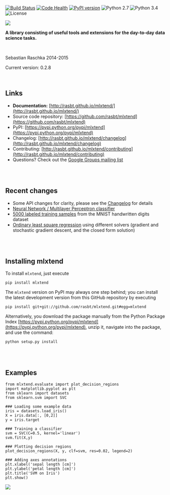 

[![Build Status](https://travis-ci.org/rasbt/mlxtend.svg?branch=dev)](https://travis-ci.org/rasbt/mlxtend)
[![Code Health](https://landscape.io/github/rasbt/mlxtend/master/landscape.svg?style=flat)](https://landscape.io/github/rasbt/mlxtend/master)
[![PyPI version](https://badge.fury.io/py/mlxtend.svg)](http://badge.fury.io/py/mlxtend)
![Python 2.7](https://img.shields.io/badge/python-2.7-blue.svg)
![Python 3.4](https://img.shields.io/badge/python-3.4-blue.svg)
![License](https://img.shields.io/badge/license-BSD-blue.svg)

![](./docs/sources/img/logo.png)



**A library consisting of useful tools and extensions for the day-to-day data science tasks.**

<br>

Sebastian Raschka 2014-2015

Current version: 0.2.8

<br>


## Links

- **Documentation:** [http://rasbt.github.io/mlxtend/](http://rasbt.github.io/mlxtend/)
- Source code repository: [https://github.com/rasbt/mlxtend](https://github.com/rasbt/mlxtend)
- PyPI: [https://pypi.python.org/pypi/mlxtend](https://pypi.python.org/pypi/mlxtend)
- Changelog: [http://rasbt.github.io/mlxtend/changelog](http://rasbt.github.io/mlxtend/changelog)
- Contributing: [http://rasbt.github.io/mlxtend/contributing](http://rasbt.github.io/mlxtend/contributing)
- Questions? Check out the [Google Groups mailing list](https://groups.google.com/forum/#!forum/mlxtend)

<br>
<br>

## Recent changes

- Some API changes for clarity, please see the [Changelog](http://rasbt.github.io/mlxtend/changelog/) for details
- [Neural Network / Multilayer Perceptron classifier](http://rasbt.github.io/mlxtend/docs/classifier/neuralnet_mlp/)
- [5000 labeled training samples](http://rasbt.github.io/mlxtend/docs/data/mnist/) from the MNIST handwritten digits dataset
- [Ordinary least square regression](http://rasbt.github.io/mlxtend/docs/regression/linear_regression/) using different solvers (gradient and stochastic gradient descent, and the closed form solution)


<br>
<br>


## Installing mlxtend

To install `mlxtend`, just execute  

    pip install mlxtend  


The `mlxtend` version on PyPI may always one step behind; you can install the latest development version from this GitHub repository by executing

    pip install git+git://github.com/rasbt/mlxtend.git#egg=mlxtend

Alternatively, you download the package manually from the Python Package Index [https://pypi.python.org/pypi/mlxtend](https://pypi.python.org/pypi/mlxtend), unzip it, navigate into the package, and use the command:

    python setup.py install 


<br>
<br>


## Examples

	from mlxtend.evaluate import plot_decision_regions
	import matplotlib.pyplot as plt
	from sklearn import datasets
	from sklearn.svm import SVC

	### Loading some example data
	iris = datasets.load_iris()
	X = iris.data[:, [0,2]]
	y = iris.target

	### Training a classifier
	svm = SVC(C=0.5, kernel='linear')
	svm.fit(X,y)

	### Plotting decision regions
	plot_decision_regions(X, y, clf=svm, res=0.02, legend=2)

	### Adding axes annotations
	plt.xlabel('sepal length [cm]')
	plt.ylabel('petal length [cm]')
	plt.title('SVM on Iris')
	plt.show()

![](./docs/sources/img/evaluate_plot_decision_regions_2d.png)




